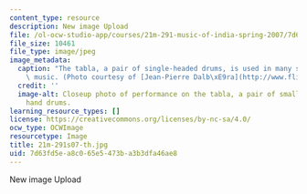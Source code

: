 ```yaml
---
content_type: resource
description: New image Upload
file: /ol-ocw-studio-app/courses/21m-291-music-of-india-spring-2007/7d63fd5ea8c065e5473ba3b3dfa46ae8_21m-291s07-th.jpg
file_size: 10461
file_type: image/jpeg
image_metadata:
  caption: "The tabla, a pair of single-headed drums, is used in many styles of Indian\
    \ music. (Photo courtesy of [Jean-Pierre Dalb\xE9ra](http://www.flickr.com/people/dalbera/).)"
  credit: ''
  image-alt: Closeup photo of performance on the tabla, a pair of small single-headed
    hand drums.
learning_resource_types: []
license: https://creativecommons.org/licenses/by-nc-sa/4.0/
ocw_type: OCWImage
resourcetype: Image
title: 21m-291s07-th.jpg
uid: 7d63fd5e-a8c0-65e5-473b-a3b3dfa46ae8
---
```

New image Upload
